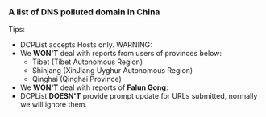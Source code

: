 ### A list of DNS polluted domain in China
Tips:
* DCPList accepts Hosts only.
WARNING:
* We **WON'T** deal with reports from users of provinces below:
  * Tibet (Tibet Autonomous Region)
  * Shinjang (XinJiang Uyghur Autonomous Region)
  * Qinghai (Qinghai Province)
* We **WON'T** deal with reports of **Falun Gong**:
* DCPList **DOESN'T** provide prompt update for URLs submitted, normally we will ignore them.
